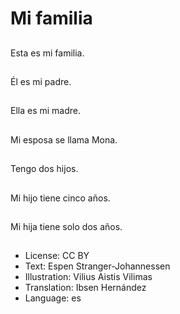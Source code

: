 # Mi familia

##
Esta es mi familia.

##
Él es mi padre.

##
Ella es mi madre.

##
Mi esposa se llama Mona.

##
Tengo dos hijos.

##
Mi hijo tiene cinco años.

##
Mi hija tiene solo dos años.

##
* License: CC BY
* Text: Espen Stranger-Johannessen
* Illustration: Vilius Aistis Vilimas
* Translation: Ibsen Hernández
* Language: es
